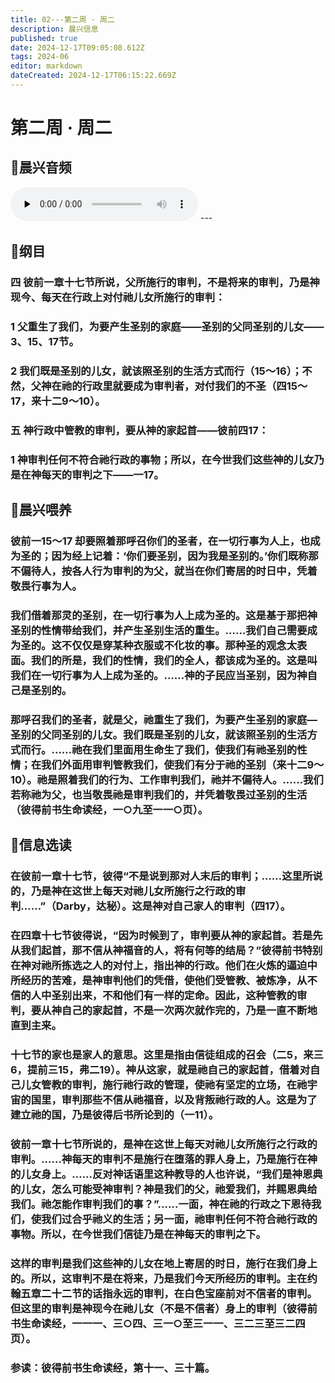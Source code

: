 ```yaml
---
title: 02---第二周 · 周二
description: 晨兴信息
published: true
date: 2024-12-17T09:05:08.612Z
tags: 2024-06
editor: markdown
dateCreated: 2024-12-17T06:15:22.669Z
---
```


# 第二周 · 周二
## 🎵晨兴音频
<audio id="audio" controls="" preload="none">
      <source id="mp3" src="/2024-06/week2/week2day2.mp3">
</audio>
---

## 📖纲目

### 四    彼前一章十七节所说，父所施行的审判，不是将来的审判，乃是神现今、每天在行政上对付祂儿女所施行的审判：

### 1    父重生了我们，为要产生圣别的家庭——圣别的父同圣别的儿女——3、15、17节。

### 2    我们既是圣别的儿女，就该照圣别的生活方式而行（15～16）；不然，父神在祂的行政里就要成为审判者，对付我们的不圣（四15～17，来十二9～10）。

### 五    神行政中管教的审判，要从神的家起首——彼前四17：

### 1    神审判任何不符合祂行政的事物；所以，在今世我们这些神的儿女乃是在神每天的审判之下——一17。

## 📖晨兴喂养

### 彼前一15～17    却要照着那呼召你们的圣者，在一切行事为人上，也成为圣的；因为经上记着：‘你们要圣别，因为我是圣别的。’你们既称那不偏待人，按各人行为审判的为父，就当在你们寄居的时日中，凭着敬畏行事为人。

### 我们借着那灵的圣别，在一切行事为人上成为圣的。这是基于那把神圣别的性情带给我们，并产生圣别生活的重生。……我们自己需要成为圣的。这不仅仅是穿某种衣服或不化妆的事。那种圣的观念太表面。我们的所是，我们的性情，我们的全人，都该成为圣的。这是叫我们在一切行事为人上成为圣的。……神的子民应当圣别，因为神自己是圣别的。

### 那呼召我们的圣者，就是父，祂重生了我们，为要产生圣别的家庭—圣别的父同圣别的儿女。我们既是圣别的儿女，就该照圣别的生活方式而行。……祂在我们里面用生命生了我们，使我们有祂圣别的性情；在我们外面用审判管教我们，使我们有分于祂的圣别（来十二9～10）。祂是照着我们的行为、工作审判我们，祂并不偏待人。……我们若称祂为父，也当敬畏祂是审判我们的，并凭着敬畏过圣别的生活（彼得前书生命读经，一○九至一一○页）。

## 📖信息选读

### 在彼前一章十七节，彼得“不是说到那对人末后的审判；……这里所说的，乃是神在这世上每天对祂儿女所施行之行政的审判……”（Darby，达秘）。这是神对自己家人的审判（四17）。

### 在四章十七节彼得说，“因为时候到了，审判要从神的家起首。若是先从我们起首，那不信从神福音的人，将有何等的结局？”彼得前书特别在神对祂所拣选之人的对付上，指出神的行政。他们在火炼的逼迫中所经历的苦难，是神审判他们的凭借，使他们受管教、被炼净，从不信的人中圣别出来，不和他们有一样的定命。因此，这种管教的审判，要从神自己的家起首，不是一次两次就作完的，乃是一直不断地直到主来。

### 十七节的家也是家人的意思。这里是指由信徒组成的召会（二5，来三6，提前三15，弗二19）。神从这家，就是祂自己的家起首，借着对自己儿女管教的审判，施行祂行政的管理，使祂有坚定的立场，在祂宇宙的国里，审判那些不信从祂福音，以及背叛祂行政的人。这是为了建立祂的国，乃是彼得后书所论到的（一11）。

### 彼前一章十七节所说的，是神在这世上每天对祂儿女所施行之行政的审判。……神每天的审判不是施行在堕落的罪人身上，乃是施行在神的儿女身上。……反对神话语里这种教导的人也许说，“我们是神恩典的儿女，怎么可能受神审判？神是我们的父，祂爱我们，并赐恩典给我们。祂怎能作审判我们的事？”……一面，神在祂的行政之下恩待我们，使我们过合乎祂义的生活；另一面，祂审判任何不符合祂行政的事物。所以，在今世我们信徒乃是在神每天的审判之下。

### 这样的审判是我们这些神的儿女在地上寄居的时日，施行在我们身上的。所以，这审判不是在将来，乃是我们今天所经历的审判。主在约翰五章二十二节的话指永远的审判，在白色宝座前对不信者的审判。但这里的审判是神现今在祂儿女（不是不信者）身上的审判（彼得前书生命读经，一一一、三○四、三一○至三一一、三二三至三二四页）。

### 参读：彼得前书生命读经，第十一、三十篇。
<!-- Google tag (gtag.js) -->
<script async src="https://www.googletagmanager.com/gtag/js?id=G-1P8709Z16T"></script>
<script>
  window.dataLayer = window.dataLayer || [];
  function gtag(){dataLayer.push(arguments);}
  gtag('js', new Date());

  gtag('config', 'G-1P8709Z16T');
</script>